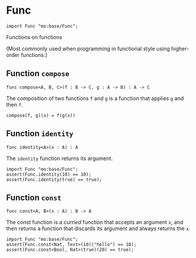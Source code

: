 # Func

```motoko name=import
import Func "mo:base/Func";
```

Functions on functions

(Most commonly used when programming in functional style using higher-order
functions.)

## Function `compose`
```motoko no-repl
func compose<A, B, C>(f : B -> C, g : A -> B) : A -> C
```

The composition of two functions `f` and `g` is a function that applies `g` and then `f`.

```
compose(f, g)(x) = f(g(x))
```

## Function `identity`
```motoko no-repl
func identity<A>(x : A) : A
```

The `identity` function returns its argument.
```motoko
import Func "mo:base/Func";
assert(Func.identity(10) == 10);
assert(Func.identity(true) == true);
```

## Function `const`
```motoko no-repl
func const<A, B>(x : A) : B -> A
```

The const function is a _curried_ function that accepts an argument `x`,
and then returns a function that discards its argument and always returns
the `x`.

```motoko
import Func "mo:base/Func";
assert(Func.const<Nat, Text>(10)("hello") == 10);
assert(Func.const<Bool, Nat>(true)(20) == true);
```
